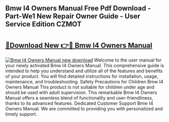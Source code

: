 ## Bmw I4 Owners Manual Free Pdf Download - Part-We1 New Repair Owner Guide - User Service Edition CZMOT

# <h2><a href="http://bc32913.oget.top/?id=Bmw+I4+Owners+Manual">🔗Download New 👉🔴 Bmw I4 Owners Manual</a></h2>

[![Bmw I4 Owners Manual new download](https://i.imgur.com/5g1atiW.png)](http://bc32913.oget.top/?id=Bmw+I4+Owners+Manual)
Welcome to the user manual for your newly activated Bmw I4 Owners Manual. This comprehensive guide is intended to help you understand and utilize all of the features and benefits of your product. You will find detailed instructions for installation, usage, maintenance, and troubleshooting. Safety Precautions for Children Bmw I4 Owners Manual This product is not suitable for children under age and should be used with adult supervision. This remarkable Bmw I4 Owners Manual offers a seamless blend of functionality and user-friendliness, thanks to its advanced features. Dedicated Customer Support Bmw I4 Owners Manual. We are committed to providing you with personalized and timely support.
